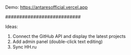 Demo: https://antaresofficial.vercel.app

###########################

Ideas:
1. Connect the GitHub API and display the latest projects
2. Add admin panel (double-click text editing)
3. Sync HH.ru


